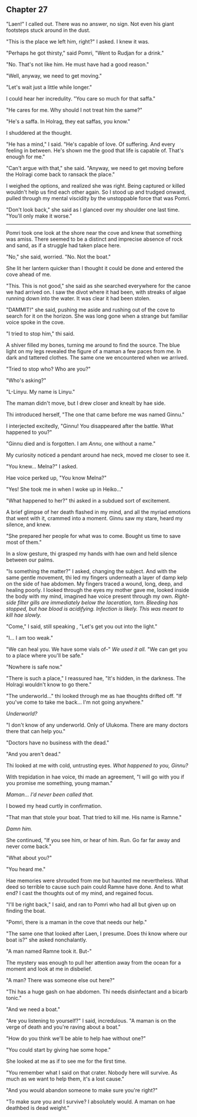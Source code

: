 ## Chapter 27

"Laen!" I called out. There was no answer, no sign. Not even his giant footsteps stuck around in the dust.

"This is the place we left him, right?" I asked. I knew it was.

"Perhaps he got thirsty," said Pomri, "Went to Rudjan for a drink."

"No. That's not like him. He must have had a good reason."

"Well, anyway, we need to get moving."

"Let's wait just a little while longer."

I could hear her incredulity. "You care so much for that saffa."

"He cares for me. Why should I not treat him the same?"

"He's a saffa. In Holrag, they eat saffas, you know."

I shuddered at the thought.

"He has a mind," I said. "He's capable of love. Of suffering. And every feeling in between. He's shown me the good that life is capable of. That's enough for me."

"Can't argue with that," she said. "Anyway, we need to get moving before the Holragi come back to ransack the place."

I weighed the options, and realized she was right. Being captured or killed wouldn't help us find each other again. So I stood up and trudged onward, pulled through my mental viscidity by the unstoppable force that was Pomri.

"Don't look back," she said as I glanced over my shoulder one last time. "You'll only make it worse."

---

Pomri took one look at the shore near the cove and knew that something was amiss. There seemed to be a distinct and imprecise absence of rock and sand, as if a struggle had taken place here.

"No," she said, worried. "No. Not the boat."

She lit her lantern quicker than I thought it could be done and entered the cove ahead of me.

"This. This is not good," she said as she searched everywhere for the canoe we had arrived on. I saw the divot where it had been, with streaks of algae running down into the water. It was clear it had been stolen.

"DAMMIT!" she said, pushing me aside and rushing out of the cove to search for it on the horizon. She was long gone when a strange but familiar voice spoke in the cove.

"I tried to stop him," thi said.

A shiver filled my bones, turning me around to find the source. The blue light on my legs revealed the figure of a maman a few paces from me. In dark and tattered clothes. The same one we encountered when we arrived.

"Tried to stop who? Who are you?"

"Who's asking?"

"L-Linyu. My name is Linyu."

The maman didn't move, but I drew closer and knealt by hae side.

Thi introduced herself, "The one that came before me was named Ginnu."

I interjected excitedly, "Ginnu! You disappeared after the battle. What happened to you?"

"Ginnu died and is forgotten. I am _Annu_, one without a name."

My curiosity noticed a pendant around hae neck, moved me closer to see it.

"You knew... Melna?" I asked.

Hae voice perked up, "You know Melna?"

"Yes! She took me in when I woke up in Heiko..."

"What happened to her?" thi asked in a subdued sort of excitement.

A brief glimpse of her death flashed in my mind, and all the myriad emotions that went with it, crammed into a moment. Ginnu saw my stare, heard my silence, and knew.

"She prepared her people for what was to come. Bought us time to save most of them."

In a slow gesture, thi grasped my hands with hae own and held silence between our palms.

"Is something the matter?" I asked, changing the subject. And with the same gentle movement, thi led my fingers underneath a layer of damp kelp on the side of hae abdomen. My fingers traced a wound, long, deep, and healing poorly. I looked through the eyes my mother gave me, looked inside the body with my mind, imagined hae voice present through my own. _Right-side filter gills are immediately below the laceration, torn. Bleeding has stopped, but hae blood is acidifying. Infection is likely. This was meant to kill hae slowly._

"Come," I said, still speaking , "Let's get you out into the light."

"I... I am too weak."

"We can heal you. We have some vials of-" _We used it all._ "We can get you to a place where you'll be safe."

"Nowhere is safe now."

"There is such a place," I reassured hae, "It's hidden, in the darkness. The Holragi wouldn't know to go there."

"The underworld..." thi looked through me as hae thoughts drifted off. "If you've come to take me back... I'm not going anywhere."

_Underworld?_

"I don't know of any underworld. Only of Ulukoma. There are many doctors there that can help you."

"Doctors have no business with the dead."

"And you aren't dead."

Thi looked at me with cold, untrusting eyes. _What happened to you, Ginnu?_

With trepidation in hae voice, thi made an agreement, "I will go with you if you promise me something, young maman."

_Maman... I'd never been called that._

I bowed my head curtly in confirmation.

"That man that stole your boat. That tried to kill me. His name is Ramne."

_Damn him._

She continued, "If you see him, or hear of him. Run. Go far far away and never come back."

"What about you?"

"You heard me."

Hae memories were shrouded from me but haunted me nevertheless. What deed so terrible to cause such pain could Ramne have done. And to what end? I cast the thoughts out of my mind, and regained focus.

"I'll be right back," I said, and ran to Pomri who had all but given up on finding the boat.

"Pomri, there is a maman in the cove that needs our help."

"The same one that looked after Laen, I presume. Does thi know where our boat is?" she asked nonchalantly.

"A man named Ramne took it. But-"

The mystery was enough to pull her attention away from the ocean for a moment and look at me in disbelief.

"A man? There was someone else out here?"

"Thi has a huge gash on hae abdomen. Thi needs disinfectant and a bicarb tonic."

"And we need a boat."

"Are you listening to yourself?" I said, incredulous. "A maman is on the verge of death and you're raving about a boat."

"How do you think we'll be able to help hae without one?"

"You could start by giving hae some hope."

She looked at me as if to see me for the first time.

"You remember what I said on that crater. Nobody here will survive. As much as we want to help them, it's a lost cause."

"And you would abandon someone to make sure you're right?"

"To make sure you and I survive? I absolutely would. A maman on hae deathbed is dead weight."

<!--
- I want Pomri to be separated from Linyu
- I want to explore Holrag

- Pomri can go to Ulukoma, while Linyu is captured by Ramne
  - Always captured ugh
-
- Boating accident where Linyu gets washed into the water
  - Too late for Kanosin to save him
  - Wakes up on Shinna's boat
    - Shinna/Ramne? One of them would have to tell Linyu
    - Goes to Holrag
    - Communicates with Liffa
      - Can do this from Ulukoma if they learn how to focus their beam
        - From who?
          - Repetition can make the trees understand timing and send a stronger signal?
            - Timing would have to be impeccable
              - Modulation would make it not terrible. They'd have to modulate anyway to get sound
              - Beam Forming Trees? That sounds rad.
              - How would the trees know where to beam form? Do they always beam form to Ara? Why?
                - No life toward Ulu
                - Circular "Beam Forming" to send signal in a circle around Ulukoma. Def falls into the LOS of Liffa.
    - Setre saves Liffa

- Okay, but also they could adventure into the depths of Ulu
  - To find some ancient alter that saves them? Deus Ex much?
  - Or... ok. how about a shitton of Kanosin?
  - Or like that volcanic pathway where Casra/Kipnu/Lissa died. Maybe it's a pathway that leads somewhere.
    - Graveyard of eternity

- Annui?
  - Saves Liffa?
  - Taken Laen?
  - Goes to Rudjan?
  - Begs them to take hae with them
    - Is the key to understanding the graveyard of eternity
      - Volcanic Bioreactor of Kanosin Kelp
        - Feeds on Volcanic Energy
        - You must die to wake up again (sacrifice)
          - How do they die?
          - They are afraid
  - Graveyard of eternity = cryochamber in deep Ulu
    - Kanosin is how they get out of it when the time comes


Ch27
- Their boat is stolen
  - By Ramne, but don't mention this
- They presume it's Annui and track hae
- They meet with Annui, and reconvene the saffas who tells them about the graveyard
  - Under Ulu, sleeps millions of beings. For you to survive, you must kill them.
-

- Setre has landed and found them
  - Annui is a friend?
- Linyu is forced to leave Laen
  - Setre stays with him

Mainland
Setre, Laen

Ulukoma
Linyu, Pomri, Annui

Ch28


Ch29
- Linyu needs to be in Ulukoma
- Ramne blocks them from entering the graveyard
  - he knows what it is.
  - argues that it's a zombie factory
  - says the hundred years of darkness is a hoax. the tribes of Holrag have said otherwise.
- Pomri is stabbed through her hand, which injects kanosin into her heart.

Prologue
- Jesse rises!!!!!
  - And fetches Liffa

 -->

